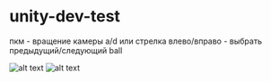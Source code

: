 # unity-dev-test

пкм - вращение камеры
a/d или стрелка влево/вправо - выбрать предыдущий/следующий ball


![alt text](https://pp.userapi.com/c849336/v849336768/acffa/Q_rZ2oNoJeI.jpg)
![alt text](https://pp.userapi.com/c849336/v849336768/ad004/pFZ--zbl6E8.jpg)
